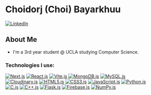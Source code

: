 # Choidorj (Choi) Bayarkhuu

[![LinkedIn][linkedin-shield]][linkedin-url]


<!-- ABOUT THE PROJECT -->
## About Me

* I'm a 3rd year student @ UCLA studying Computer Science.


### Technologies I use:

[![Next.js]][Next-url] [![React.js]][React-url] [![Vite.js]][Vite-url] [![MongoDB.js]][Mongo-url] [![MySQL.js]][MySQL-url]  
[![Cloudinary.js]][Cloudinary-url] [![HTML5.js]][HTML5-url] [![CSS3.js]][CSS3-url] [![JavaScript.js]][JavaScript-url] [![Python.js]][Python-url]  
[![C.js]][C-url] [![C++.js]][C++-url] [![Flask.js]][Flask-url] [![Firebase.js]][Firebase-url] [![NumPy.js]][NumPy-url]  

[linkedin-shield]: https://img.shields.io/badge/-LinkedIn-black.svg?style=for-the-badge&logo=linkedin&colorB=555
[linkedin-url]: https://linkedin.com/in/choidorjbayarkhuu
[Next.js]: https://img.shields.io/badge/next.js-000000?style=for-the-badge&logo=nextdotjs&logoColor=white
[Next-url]: https://nextjs.org/
[React.js]: https://img.shields.io/badge/React-20232A?style=for-the-badge&logo=react&logoColor=61DAFB
[React-url]: https://reactjs.org/
[Vite.js]: https://img.shields.io/badge/Vite-646CFF?style=for-the-badge&logo=vite&logoColor=white
[Vite-url]: https://vitejs.dev/
[MongoDB.js]: https://img.shields.io/badge/MongoDB-47A248?style=for-the-badge&logo=mongodb&logoColor=white
[Mongo-url]: https://www.mongodb.com/
[MySQL.js]: https://img.shields.io/badge/MySQL-4479A1?style=for-the-badge&logo=mysql&logoColor=white
[MySQL-url]: https://www.mysql.com/
[Cloudinary.js]: https://img.shields.io/badge/Cloudinary-F38020?style=for-the-badge&logo=cloudinary&logoColor=white
[Cloudinary-url]: https://cloudinary.com/
[HTML5.js]: https://img.shields.io/badge/HTML5-E34F26?style=for-the-badge&logo=html5&logoColor=white
[HTML5-url]: https://developer.mozilla.org/en-US/docs/Web/Guide/HTML/HTML5
[CSS3.js]: https://img.shields.io/badge/CSS3-1572B6?style=for-the-badge&logo=css3&logoColor=white
[CSS3-url]: https://developer.mozilla.org/en-US/docs/Web/CSS
[JavaScript.js]: https://img.shields.io/badge/JavaScript-F7DF1E?style=for-the-badge&logo=javascript&logoColor=black
[JavaScript-url]: https://developer.mozilla.org/en-US/docs/Web/JavaScript
[Python.js]: https://img.shields.io/badge/Python-3776AB?style=for-the-badge&logo=python&logoColor=white
[Python-url]: https://www.python.org/
[C.js]: https://img.shields.io/badge/C-00599C?style=for-the-badge&logo=c&logoColor=white
[C-url]: https://en.wikipedia.org/wiki/C_(programming_language)
[C++.js]: https://img.shields.io/badge/C++-00599C?style=for-the-badge&logo=c%2B%2B&logoColor=white
[C++-url]: https://isocpp.org/
[Flask.js]: https://img.shields.io/badge/Flask-000000?style=for-the-badge&logo=flask&logoColor=white
[Flask-url]: https://flask.palletsprojects.com/
[Firebase.js]: https://img.shields.io/badge/Firebase-FFCA28?style=for-the-badge&logo=firebase&logoColor=black
[Firebase-url]: https://firebase.google.com/
[NumPy.js]: https://img.shields.io/badge/NumPy-013243?style=for-the-badge&logo=numpy&logoColor=white
[NumPy-url]: https://numpy.org/
